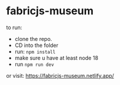 # fabricjs-museum

to run:

- clone the repo.
- CD into the folder
- run: `npm install`
- make sure u have at least node 18
- run `npm run dev`

or visit:
https://fabricjs-museum.netlify.app/
